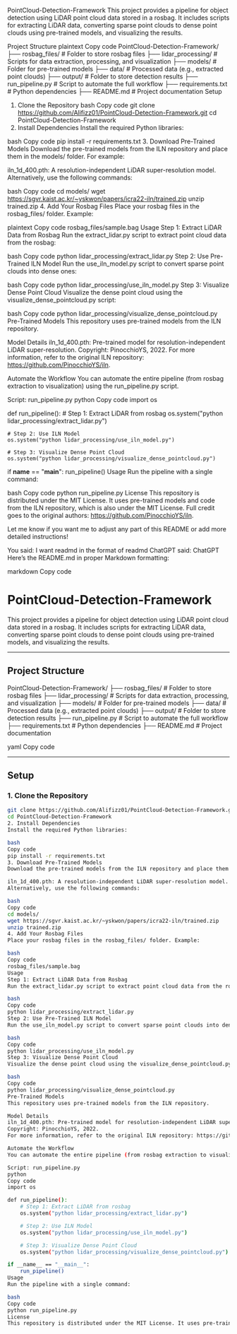 PointCloud-Detection-Framework
This project provides a pipeline for object detection using LiDAR point cloud data stored in a rosbag. It includes scripts for extracting LiDAR data, converting sparse point clouds to dense point clouds using pre-trained models, and visualizing the results.

Project Structure
plaintext
Copy code
PointCloud-Detection-Framework/
├── rosbag_files/       # Folder to store rosbag files
├── lidar_processing/   # Scripts for data extraction, processing, and visualization
├── models/             # Folder for pre-trained models
├── data/               # Processed data (e.g., extracted point clouds)
├── output/             # Folder to store detection results
├── run_pipeline.py     # Script to automate the full workflow
├── requirements.txt    # Python dependencies
├── README.md           # Project documentation
Setup
1. Clone the Repository
bash
Copy code
git clone https://github.com/Alifizz01/PointCloud-Detection-Framework.git
cd PointCloud-Detection-Framework
2. Install Dependencies
Install the required Python libraries:

bash
Copy code
pip install -r requirements.txt
3. Download Pre-Trained Models
Download the pre-trained models from the ILN repository and place them in the models/ folder. For example:

iln_1d_400.pth: A resolution-independent LiDAR super-resolution model.
Alternatively, use the following commands:

bash
Copy code
cd models/
wget https://sgvr.kaist.ac.kr/~yskwon/papers/icra22-iln/trained.zip
unzip trained.zip
4. Add Your Rosbag Files
Place your rosbag files in the rosbag_files/ folder. Example:

plaintext
Copy code
rosbag_files/sample.bag
Usage
Step 1: Extract LiDAR Data from Rosbag
Run the extract_lidar.py script to extract point cloud data from the rosbag:

bash
Copy code
python lidar_processing/extract_lidar.py
Step 2: Use Pre-Trained ILN Model
Run the use_iln_model.py script to convert sparse point clouds into dense ones:

bash
Copy code
python lidar_processing/use_iln_model.py
Step 3: Visualize Dense Point Cloud
Visualize the dense point cloud using the visualize_dense_pointcloud.py script:

bash
Copy code
python lidar_processing/visualize_dense_pointcloud.py
Pre-Trained Models
This repository uses pre-trained models from the ILN repository.

Model Details
iln_1d_400.pth: Pre-trained model for resolution-independent LiDAR super-resolution.
Copyright: PinocchioYS, 2022.
For more information, refer to the original ILN repository: https://github.com/PinocchioYS/iln.

Automate the Workflow
You can automate the entire pipeline (from rosbag extraction to visualization) using the run_pipeline.py script.

Script: run_pipeline.py
python
Copy code
import os

def run_pipeline():
    # Step 1: Extract LiDAR from rosbag
    os.system("python lidar_processing/extract_lidar.py")

    # Step 2: Use ILN Model
    os.system("python lidar_processing/use_iln_model.py")

    # Step 3: Visualize Dense Point Cloud
    os.system("python lidar_processing/visualize_dense_pointcloud.py")

if __name__ == "__main__":
    run_pipeline()
Usage
Run the pipeline with a single command:

bash
Copy code
python run_pipeline.py
License
This repository is distributed under the MIT License. It uses pre-trained models and code from the ILN repository, which is also under the MIT License. Full credit goes to the original authors: https://github.com/PinocchioYS/iln.

Let me know if you want me to adjust any part of this README or add more detailed instructions!






You said:
I want readmd in the format of readmd
ChatGPT said:
ChatGPT
Here’s the README.md in proper Markdown formatting:

markdown
Copy code
# **PointCloud-Detection-Framework**

This project provides a pipeline for object detection using LiDAR point cloud data stored in a rosbag. It includes scripts for extracting LiDAR data, converting sparse point clouds to dense point clouds using pre-trained models, and visualizing the results.

---

## **Project Structure**

PointCloud-Detection-Framework/ ├── rosbag_files/ # Folder to store rosbag files ├── lidar_processing/ # Scripts for data extraction, processing, and visualization ├── models/ # Folder for pre-trained models ├── data/ # Processed data (e.g., extracted point clouds) ├── output/ # Folder to store detection results ├── run_pipeline.py # Script to automate the full workflow ├── requirements.txt # Python dependencies ├── README.md # Project documentation

yaml
Copy code

---

## **Setup**

### **1. Clone the Repository**
```bash
git clone https://github.com/Alifizz01/PointCloud-Detection-Framework.git
cd PointCloud-Detection-Framework
2. Install Dependencies
Install the required Python libraries:

bash
Copy code
pip install -r requirements.txt
3. Download Pre-Trained Models
Download the pre-trained models from the ILN repository and place them in the models/ folder. For example:

iln_1d_400.pth: A resolution-independent LiDAR super-resolution model.
Alternatively, use the following commands:

bash
Copy code
cd models/
wget https://sgvr.kaist.ac.kr/~yskwon/papers/icra22-iln/trained.zip
unzip trained.zip
4. Add Your Rosbag Files
Place your rosbag files in the rosbag_files/ folder. Example:

bash
Copy code
rosbag_files/sample.bag
Usage
Step 1: Extract LiDAR Data from Rosbag
Run the extract_lidar.py script to extract point cloud data from the rosbag:

bash
Copy code
python lidar_processing/extract_lidar.py
Step 2: Use Pre-Trained ILN Model
Run the use_iln_model.py script to convert sparse point clouds into dense ones:

bash
Copy code
python lidar_processing/use_iln_model.py
Step 3: Visualize Dense Point Cloud
Visualize the dense point cloud using the visualize_dense_pointcloud.py script:

bash
Copy code
python lidar_processing/visualize_dense_pointcloud.py
Pre-Trained Models
This repository uses pre-trained models from the ILN repository.

Model Details
iln_1d_400.pth: Pre-trained model for resolution-independent LiDAR super-resolution.
Copyright: PinocchioYS, 2022.
For more information, refer to the original ILN repository: https://github.com/PinocchioYS/iln.

Automate the Workflow
You can automate the entire pipeline (from rosbag extraction to visualization) using the run_pipeline.py script.

Script: run_pipeline.py
python
Copy code
import os

def run_pipeline():
    # Step 1: Extract LiDAR from rosbag
    os.system("python lidar_processing/extract_lidar.py")

    # Step 2: Use ILN Model
    os.system("python lidar_processing/use_iln_model.py")

    # Step 3: Visualize Dense Point Cloud
    os.system("python lidar_processing/visualize_dense_pointcloud.py")

if __name__ == "__main__":
    run_pipeline()
Usage
Run the pipeline with a single command:

bash
Copy code
python run_pipeline.py
License
This repository is distributed under the MIT License. It uses pre-trained models and code from the ILN repository, which is also under the MIT License. Full credit goes to the original authors: https://github.com/PinocchioYS/iln.

